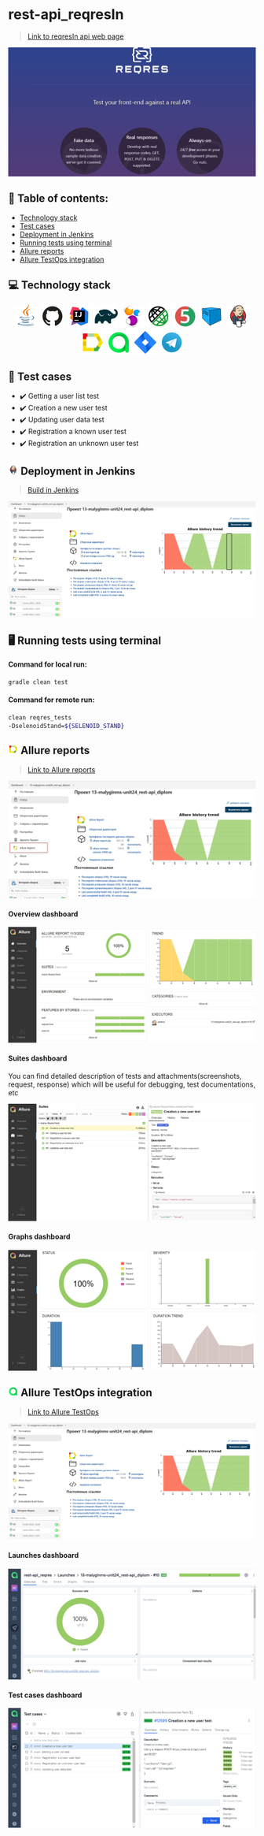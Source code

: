 # rest-api_reqresIn
> <a target="_blank" href="https://miro.com/">Link to reqresIn api web page</a>

![This is an image](images/picture/reqresIn.jpg)

## :page_with_curl: Table of contents:
- [Technology stack](#computer-technology-stack)
- [Test cases](#bookmark_tabs-test-cases)
- [Deployment in Jenkins](#-deployment-in-Jenkins)
- [Running tests using terminal](#desktop_computer-running-tests-using-terminal)
- [Allure reports](#-allure-reports)
- [Allure TestOps integration](#-allure-TestOps-integration)

## :computer: Technology stack
<p align="center">
<a href="https://www.java.com/"><img src="images/logo/java.svg" width="50" height="50"  alt="Java"/></a>
<a href="https://github.com/"><img src="images/logo/github.svg" width="50" height="50"  alt="Github"/></a>
<a href="https://www.jetbrains.com/idea/"><img src="images/logo/idea.svg" width="50" height="50"  alt="IDEA"/></a>
<a href="https://gradle.org/"><img src="images/logo/gradle.svg" width="50" height="50"  alt="Gradle"/></a>
<a href="https://selenide.org/"><img src="images/logo/selenide.svg" width="50" height="50"  alt="Selenide"/></a>
<a href="https://rest-assured.io/"><img src="images/logo/restAssured.svg" width="50" height="50"  alt="Rest-assured"/></a>
<a href="https://junit.org/junit5/"><img src="images/logo/junit5.svg" width="50" height="50"  alt="JUnit 5"/></a>
<a href="https://aerokube.com/selenoid/"><img src="images/logo/selenoid.svg" width="50" height="50"  alt="Selenoid"/></a>
<a href="https://www.jenkins.io/"><img src="images/logo/jenkins.svg" width="50" height="50"  alt="Jenkins"/></a>
<a href="https://github.com/allure-framework/allure2"><img src="images/logo/allureReport.svg" width="50" height="50"  alt="Allure Reports"/></a>
<a href="https://qameta.io/"><img src="images/logo/allureTestOps.svg" width="50" height="50"  alt="Allure TestOps"/></a>
<a href="https://www.atlassian.com/software/jira"><img src="images/logo/jira.svg" width="50" height="50"  alt="Jira"/></a>
<a href="https://telegram.org/"><img src="images/logo/telegram.svg" width="50" height="50"  alt="Telegram"/></a>
</p>

## :bookmark_tabs: Test cases
- :heavy_check_mark: Getting a user list test
- :heavy_check_mark: Creation a new user test
- :heavy_check_mark: Updating user data test
- :heavy_check_mark: Registration a known user test
- :heavy_check_mark: Registration an unknown user test

## <img width="4%" title="Jenkins" src="images/logo/jenkins.svg"> Deployment in Jenkins
> <a target="_blank" href="https://jenkins.autotests.cloud/job/13-malyginms-unit24_rest-api_diplom/">Build in Jenkins</a>

![This is an image](images/picture/build_jenkins.jpg)

## :desktop_computer: Running tests using terminal

#### Command for local run:
```bash
gradle clean test
```

#### Command for remote run:
```bash
clean reqres_tests
-DselenoidStand=${SELENOID_STAND}
```

## <img width="4%" title="Allure" src="images/logo/allureReport.svg"> Allure reports
> <a target="_blank" href="https://jenkins.autotests.cloud/job/13-malyginms-unit24_rest-api_diplom/allure/">Link to Allure reports</a>

![This is an image](images/picture/allure_reports_jenkins.jpg)

#### Overview dashboard

<p align="center">
<img title="Allure Overview Dashboard" src="images/picture/allure_reports_overview.jpg">
</p>

#### Suites dashboard
You can find detailed description of tests and attachments(screenshots, request, response) which will be useful for debugging, test documentations, etc

<p align="center">
<img title="Allure Suites Dashboard" src="images/picture/allure_reports_suits.jpg">
</p>

#### Graphs dashboard

<p align="center">
<img title="Allure Suites Dashboard" src="images/picture/allure_reports_graphs.jpg">
</p>

## <img width="4%" title="AllureTestOps" src="images/logo/allureTestOps.svg"> Allure TestOps integration
> <a target="_blank" href="https://allure.autotests.cloud/launch/16392">Link to Allure TestOps</a>

![This is an image](images/picture/allure_testops_jenkins.jpg)

#### Launches dashboard

<p align="center">
<img title="Allure TestOps Launches Dashboard" src="images/picture/allure_testops_launches.jpg">
</p>

#### Test cases dashboard

<p align="center">
<img title="Allure TestOps Test Cases Dashboard" src="images/picture/allure_testops_testcases.jpg">
</p>